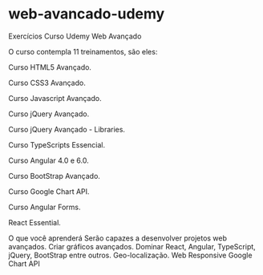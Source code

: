 # web-avancado-udemy
Exercícios Curso Udemy Web Avançado

O curso contempla 11 treinamentos, são eles:

Curso HTML5 Avançado.

Curso CSS3 Avançado.

Curso Javascript Avançado.

Curso jQuery Avançado.

Curso jQuery Avançado - Libraries.

Curso TypeScripts Essencial.

Curso Angular 4.0 e 6.0.

Curso BootStrap Avançado.

Curso Google Chart API.

Curso Angular Forms.

React Essential.

O que você aprenderá
Serão capazes a desenvolver projetos web avançados.
Criar gráficos avançados.
Dominar React, Angular, TypeScript, jQuery, BootStrap entre outros.
Geo-localização.
Web Responsive
Google Chart API
